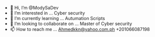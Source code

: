 - 👋 Hi, I’m @ModySaDev
- 👀 I’m interested in ... Cyber security
- 🌱 I’m currently learning ... Autumation Scripts
- 💞️ I’m looking to collaborate on ... Master of Cyber security
- 📫 How to reach me ... Ahmedkkn@yahoo.com.ph +201066087198

<!---
ModySaDev/ModySaDev is a ✨ special ✨ repository because its `README.md` (this file) appears on your GitHub profile.
You can click the Preview link to take a look at your changes.
--->
